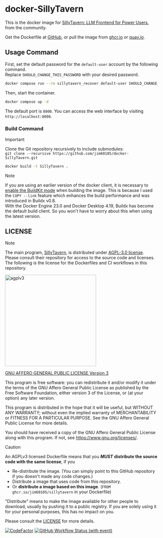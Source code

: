 # docker-SillyTavern

This is the docker image for [SillyTavern: LLM Frontend for Power Users.](https://github.com/SillyTavern/SillyTavern) from the community.

Get the Dockerfile at [GitHub](https://github.com/jim60105/docker-SillyTavern), or pull the image from [ghcr.io](https://ghcr.io/jim60105/sillytavern) or [quay.io](https://quay.io/repository/jim60105/sillytavern?tab=tags).

## Usage Command

First, set the default password for the `default-user` account by the following command.  
Replace `SHOULD_CHANGE_THIS_PASSWORD` with your desired password.

```bash
docker compose run --rm sillytavern_recover default-user SHOULD_CHANGE_THIS_PASSWORD
```

Then, start the container.

```bash
docker compose up -d
```

The default port is `8000`. You can access the web interface by visiting `http://localhost:8000`.

### Build Command

> [!IMPORTANT]  
> Clone the Git repository recursively to include submodules:  
> `git clone --recursive https://github.com/jim60105/docker-SillyTavern.git`

```bash
docker build -t SillyTavern .
```

> [!NOTE]  
> If you are using an earlier version of the docker client, it is necessary to [enable the BuildKit mode](https://docs.docker.com/build/buildkit/#getting-started) when building the image. This is because I used the `COPY --link` feature which enhances the build performance and was introduced in Buildx v0.8.  
> With the Docker Engine 23.0 and Docker Desktop 4.19, Buildx has become the default build client. So you won't have to worry about this when using the latest version.

## LICENSE

> [!NOTE]  
> The main program, [SillyTavern](https://github.com/SillyTavern/SillyTavern), is distributed under [AGPL-3.0 license](https://github.com/SillyTavern/SillyTavern/blob/release/LICENSE).  
> Please consult their repository for access to the source code and licenses.  
> The following is the license for the Dockerfiles and CI workflows in this repository.

<img src="https://github.com/user-attachments/assets/268109a2-7194-491c-9020-3d53860f3fe3" alt="agplv3" width="300" />

[GNU AFFERO GENERAL PUBLIC LICENSE Version 3](/LICENSE)

This program is free software: you can redistribute it and/or modify it under the terms of the GNU Affero General Public License as published by the Free Software Foundation, either version 3 of the License, or (at your option) any later version.

This program is distributed in the hope that it will be useful, but WITHOUT ANY WARRANTY; without even the implied warranty of MERCHANTABILITY or FITNESS FOR A PARTICULAR PURPOSE. See the GNU Affero General Public License for more details.

You should have received a copy of the GNU Affero General Public License along with this program. If not, see <https://www.gnu.org/licenses/>.

> [!CAUTION]  
> An AGPLv3 licensed Dockerfile means that you ***MUST*** **distribute the source code with the same license**, if you
>
> - Re-distribute the image. (You can simply point to this GitHub repository if you doesn't made any code changes.)
> - Distribute a image that uses code from this repository.
> - Or **distribute a image based on this image**. (`FROM ghcr.io/jim60105/sillytavern` in your Dockerfile)
>
> "Distribute" means to make the image available for other people to download, usually by pushing it to a public registry. If you are solely using it for your personal purposes, this has no impact on you.
>
> Please consult the [LICENSE](LICENSE) for more details.

[![CodeFactor](https://www.codefactor.io/repository/github/jim60105/docker-SillyTavern/badge)](https://www.codefactor.io/repository/github/jim60105/docker-SillyTavern) [![GitHub Workflow Status (with event)](https://img.shields.io/github/actions/workflow/status/jim60105/docker-SillyTavern/scan.yml?label=IMAGE%20SCAN)](https://github.com/jim60105/docker-SillyTavern/actions/workflows/scan.yml)
